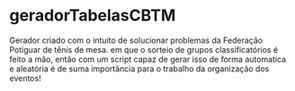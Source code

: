 # geradorTabelasCBTM

Gerador criado com o intuito de solucionar problemas da Federação Potiguar de tênis de mesa.
em que o sorteio de grupos classificatórios é feito a mão, então com um script capaz de gerar isso de forma automatica e aleatória é de suma importância para o trabalho da organização dos eventos!

